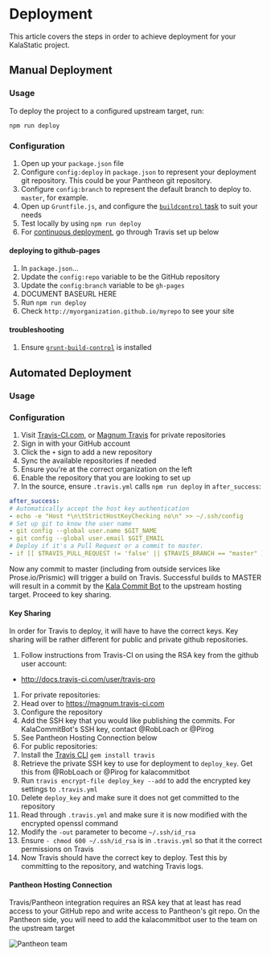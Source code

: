 # Deployment

This article covers the steps in order to achieve deployment for your KalaStatic project.

## Manual Deployment

### Usage

To deploy the project to a configured upstream target, run:

`npm run deploy`

### Configuration

1. Open up your `package.json` file
1. Configure `config:deploy` in `package.json` to represent your deployment git repository. This could be your Pantheon git repository.
1. Configure `config:branch` to represent the default branch to deploy to. `master`, for example.
1. Open up `Gruntfile.js`, and configure the [`buildcontrol` task](https://github.com/robwierzbowski/grunt-build-control#buildcontrol-task) to suit your needs
1. Test locally by using `npm run deploy`
1. For [continuous deployment](https://en.wikipedia.org/wiki/Continuous_delivery), go through Travis set up below

#### deploying to github-pages
1. In `package.json`...
  1. Update the `config:repo` variable to be the GitHub repository
  1. Update the `config:branch` variable to be `gh-pages`
1. DOCUMENT BASEURL HERE
1. Run `npm run deploy`
1. Check `http://myorganization.github.io/myrepo` to see your site
#### troubleshooting
1. Ensure [`grunt-build-control`](https://github.com/robwierzbowski/grunt-build-control) is installed



## Automated Deployment

### Usage

### Configuration

1. Visit [Travis-CI.com](https://travis-ci.com/), or [Magnum Travis](https://magnum.travis-ci.com) for private repositories
1. Sign in with your GitHub account
1. Click the `+` sign to add a new repository
1. Sync the available repositories if needed
1. Ensure you're at the correct organization on the left
1. Enable the repository that you are looking to set up
1. In the source, ensure `.travis.yml` calls `npm run deploy` in `after_success`:
``` yaml
after_success:
# Automatically accept the host key authentication
- echo -e "Host *\n\tStrictHostKeyChecking no\n" >> ~/.ssh/config
# Set up git to know the user name
- git config --global user.name $GIT_NAME
- git config --global user.email $GIT_EMAIL
# Deploy if it's a Pull Request or a commit to master.
- if [[ $TRAVIS_PULL_REQUEST != 'false' || $TRAVIS_BRANCH == "master" ]] && [ $TRAVIS_REPO_SLUG == $GH_REPO ]; then npm run deploy; fi
```

Now any commit to master (including from outside services like Prose.io/Prismic) will trigger a build on Travis. Successful builds to MASTER will result in a commit by the [Kala Commit Bot](https://github.com/kalacommitbot) to the upstream hosting target. Proceed to key sharing.

#### Key Sharing

In order for Travis to deploy, it will have to have the correct keys. Key sharing will be rather different for public and private github repositories.

1. Follow instructions from Travis-CI on using the RSA key from the github user account:
  * http://docs.travis-ci.com/user/travis-pro
1. For private repositories:
  1. Head over to https://magnum.travis-ci.com
  1. Configure the repository
  1. Add the SSH key that you would like publishing the commits. For KalaCommitBot's SSH key, contact @RobLoach or @Pirog
  1. See Pantheon Hosting Connection below
1. For public repositories:
  1. Install the [Travis CLI](https://github.com/travis-ci/travis.rb#readme)
    ```
    gem install travis
    ```
  1. Retrieve the private SSH key to use for deployment to `deploy_key`. Get this from @RobLoach or @Pirog for kalacommitbot
  1. Run `travis encrypt-file deploy_key --add` to add the encrypted key settings to `.travis.yml`
  1. Delete `deploy_key` and make sure it does not get committed to the repository
  1. Read through `.travis.yml` and make sure it is now modified with the encrypted openssl command
  1. Modify the `-out` parameter to become `~/.ssh/id_rsa`
  1. Ensure `- chmod 600 ~/.ssh/id_rsa` is in `.travis.yml` so that it the correct permissions on Travis
  1. Now Travis should have the correct key to deploy. Test this by committing to the repository, and watching Travis logs.

#### Pantheon Hosting Connection

Travis/Pantheon integration requires an RSA key that at least has read access to your GitHub repo and write access to Pantheon's git repo. On the Pantheon side, you will need to add the kalacommitbot user to the team on the upstream target

![Pantheon team](https://www.evernote.com/shard/s195/sh/8e23fb60-093c-4b99-959f-1df7c4a9b497/2d1afd2e97f7f54a6cd9d50d1cc96da0/deep/0/Pantheon-Dashboard.png)
